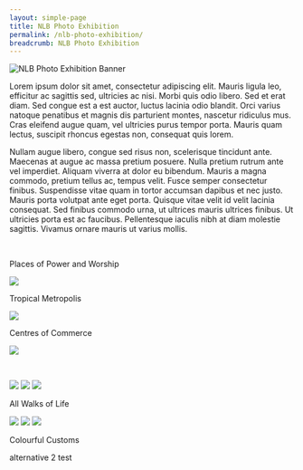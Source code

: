 ```yaml
---
layout: simple-page
title: NLB Photo Exhibition
permalink: /nlb-photo-exhibition/
breadcrumb: NLB Photo Exhibition
---
```

![NLB Photo Exhibition Banner](/images/nlb-photo-exhibition-page-banner.jpg)

Lorem ipsum dolor sit amet, consectetur adipiscing elit. Mauris ligula leo, efficitur ac sagittis sed, ultricies ac nisi. Morbi quis odio libero. Sed et erat diam. Sed congue est a est auctor, luctus lacinia odio blandit. Orci varius natoque penatibus et magnis dis parturient montes, nascetur ridiculus mus. Cras eleifend augue quam, vel ultricies purus tempor porta. Mauris quam lectus, suscipit rhoncus egestas non, consequat quis lorem.

Nullam augue libero, congue sed risus non, scelerisque tincidunt ante. Maecenas at augue ac massa pretium posuere. Nulla pretium rutrum ante vel imperdiet. Aliquam viverra at dolor eu bibendum. Mauris a magna commodo, pretium tellus ac, tempus velit. Fusce semper consectetur finibus. Suspendisse vitae quam in tortor accumsan dapibus et nec justo. Mauris porta volutpat ante eget porta. Quisque vitae velit id velit lacinia consequat. Sed finibus commodo urna, ut ultrices mauris ultrices finibus. Ut ultricies porta est ac faucibus. Pellentesque iaculis nibh at diam molestie sagittis. Vivamus ornare mauris ut varius mollis.

<p>&nbsp;</p>
<div class="category-block-wrap">
  <p>Places of Power and Worship</p>
  <img class="cover" src="/images/sample1-button.jpg">
  <a class="cover" href="/nlb-photo-exhibition/places-of-power-and-worship/"></a>
</div>

<div class="category-block-wrap">
  <p>Tropical Metropolis</p>
  <img class="cover" src="/images/tropical-metropolis-button.jpg">
  <a class="cover" href="/nlb-photo-exhibition/tropical-metropolis/"></a>
</div>

<div class="category-block-wrap">
  <p>Centres of Commerce</p>
  <img class="cover" src="/images/sample2-button.jpg">
  <a class="cover" href="/nlb-photo-exhibition/centres-of-commerce/"></a>
</div>

<p>&nbsp;</p>
<div class="photo-stacked-wrap">
  <div class="photos">
    <img class="photo-lv-1" src="/images/stack1-photo1.png">
    <img class="photo-lv-2" src="/images/stack1-photo2.png">
    <img class="photo-lv-3" src="/images/stack1-photo3.png">
  </div>
  <p>All Walks of Life</p>
  <a class="cover" href="/nlb-photo-exhibition/all-walks-of-life/"></a>
</div>

<div class="photo-stacked-wrap">
  <div class="photos">
    <img class="photo-lv-1" src="/images/stack2-photo1.png">
    <img class="photo-lv-2" src="/images/stack2-photo2.png">
    <img class="photo-lv-3" src="/images/stack2-photo3.png">
  </div>
  <p>Colourful Customs</p>
  <a class="cover" href="/nlb-photo-exhibition/colourful-customs/"></a>
</div> 

alternative 2 test
